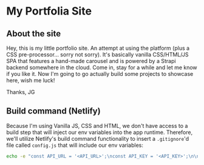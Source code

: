 # My Portfolia Site

## About the site

Hey, this is my little portfolio site. An attempt at using the platform (plus a CSS pre-processor... sorry not sorry). It's basically vanilla CSS/HTML/JS SPA that features a hand-made carousel and is powered
by a Strapi backend somewhere in the cloud. Come in, stay for a while and let me know if you like it. Now I'm going to go actually build some projects to showcase here, wish me luck!

Thanks,
JG

## Build command (Netlify)

Because I'm using Vanilla JS, CSS and HTML, we don't have access to a build step that will inject our env variables into the app runtime. Therefore, we'll utilize Netlify's build command
functionality to insert a `.gitignore`'d file called `config.js` that will include our env variables:

```sh
echo -e "const API_URL = '<API_URL>';\nconst API_KEY = '<API_KEY>';\n\nexport { API_URL, API_TOKEN };" > config.js
```
